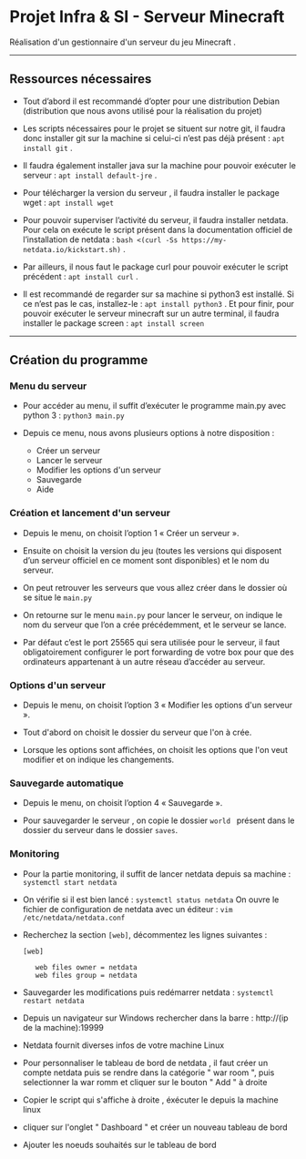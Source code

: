 # Projet Infra & SI - Serveur Minecraft

Réalisation d'un gestionnaire d'un serveur du jeu Minecraft . 

---

##  Ressources nécessaires

* Tout d’abord il est recommandé d’opter pour une distribution Debian (distribution que nous avons utilisé pour la réalisation du projet) 

* Les scripts nécessaires pour le projet se situent sur notre git, il faudra donc installer git sur la machine si celui-ci n’est pas déjà présent : ``` apt install git ``` .  

* Il faudra également installer java sur la machine pour pouvoir exécuter le serveur : ``` apt install default-jre ``` .

* Pour télécharger la version du serveur , il faudra installer le package wget : ``` apt install wget ```

* Pour pouvoir superviser l’activité du serveur, il faudra installer netdata. Pour cela on exécute  le script présent dans la documentation officiel de l’installation de netdata : ``` bash <(curl -Ss https://my-netdata.io/kickstart.sh) ``` .

* Par ailleurs, il nous faut le package curl pour pouvoir exécuter le script précédent : ``` apt install curl ``` .

* Il est recommandé de regarder sur sa machine si python3 est installé. Si ce n’est pas le cas, installez-le : ``` apt install python3 ``` .
Et pour finir, pour pouvoir exécuter le serveur minecraft sur un autre terminal, il faudra installer le package screen : ``` apt install screen ```

---
## Création du programme

### **Menu du serveur**

* Pour accéder au menu, il suffit d’exécuter le programme main.py avec python 3 : ``` python3 main.py ``` 

* Depuis ce menu, nous avons plusieurs options à notre disposition :
    *  Créer un serveur
    *  Lancer le serveur
    *  Modifier les options d'un serveur 
    *  Sauvegarde 
    *  Aide

### **Création et lancement d'un serveur** 

* Depuis le menu, on choisit l’option 1 « Créer un serveur ». 
* Ensuite on choisit la version du jeu (toutes les versions qui disposent d’un serveur officiel en ce moment sont disponibles) et le nom du serveur.

* On peut retrouver les serveurs que vous allez créer dans le dossier où se situe le ``` main.py ```

* On retourne sur le menu ``` main.py ``` pour lancer le serveur, on indique le nom du serveur que l’on a crée précédemment, et le serveur se lance.

* Par défaut c’est le port 25565 qui sera utilisée pour le serveur, il faut obligatoirement configurer le port forwarding de votre box pour que des ordinateurs appartenant à un autre réseau d’accéder au serveur.

### **Options d'un serveur**  

* Depuis le menu, on choisit l’option 3 « Modifier les options d'un serveur ». 

* Tout d'abord on choisit le dossier du serveur que l'on à crée.

*  Lorsque les options sont affichées, on choisit les options que l'on veut modifier et on indique les changements.

### **Sauvegarde automatique** 

* Depuis le menu, on choisit l’option 4 « Sauvegarde ». 

* Pour sauvegarder le serveur , on copie le dossier ```world ``` présent dans le dossier du serveur dans le dossier ``` saves ```. 



### **Monitoring** 

* Pour la partie monitoring, il suffit de lancer netdata depuis sa machine :  ``` systemctl start netdata ``` 
* On vérifie si il est bien lancé : ``` systemctl status netdata ```
On ouvre le fichier de configuration de netdata avec un éditeur : ``` vim /etc/netdata/netdata.conf ``` 
* Recherchez la section ``` [web] ```, décommentez les lignes suivantes :
     ```
    [web]
 	
        web files owner = netdata
   	    web files group = netdata  

    ```
* Sauvegarder les modifications puis redémarrer netdata : ``` systemctl restart netdata ```

* Depuis un navigateur sur Windows rechercher dans la barre : http://(ip de la machine):19999 

* Netdata fournit diverses infos de votre machine Linux  

* Pour personnaliser le tableau de bord de netdata , il faut créer un compte netdata puis se rendre dans la catégorie " war room ", puis selectionner la war romm et cliquer sur le bouton " Add " à droite 

* Copier le script qui s'affiche à droite , éxécuter le depuis la machine linux 

* cliquer sur l'onglet " Dashboard " et créer un nouveau tableau de bord

* Ajouter les noeuds souhaités sur le tableau de bord 